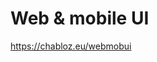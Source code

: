 # Web & mobile UI
https://chabloz.eu/webmobui
<!--stackedit_data:
eyJoaXN0b3J5IjpbMzQ1OTE2OTg2LDEwODY1MDQ3NDNdfQ==
-->